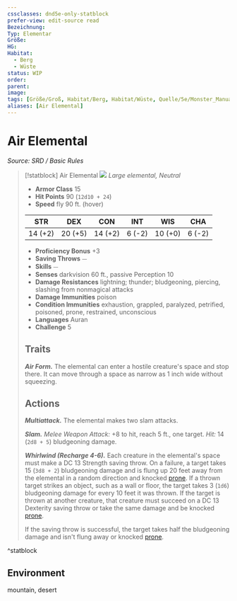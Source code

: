```yaml
---
cssclasses: dnd5e-only-statblock
prefer-view: edit-source read
Bezeichnung:
Typ: Elementar
Größe:
HG:
Habitat:
  - Berg
  - Wüste
status: WIP
order:
parent:
image:
tags: [Größe/Groß, Habitat/Berg, Habitat/Wüste, Quelle/5e/Monster_Manual, Typ/Elementar]
aliases: [Air Elemental]
---
```

# Air Elemental
*Source: SRD / Basic Rules*  

> [!statblock] Air Elemental
> ![](compendium/bestiary/elemental/token/air-elemental.png#token)
> *Large elemental, Neutral*
> 
> - **Armor Class** 15 
> - **Hit Points** 90 (`12d10 + 24`)
> - **Speed** fly 90 ft. (hover)
> 
> |STR|DEX|CON|INT|WIS|CHA|
> |:---:|:---:|:---:|:---:|:---:|:---:|
> |14 (+2)|20 (+5)|14 (+2)| 6 (-2)|10 (+0)| 6 (-2)|
> 
> - **Proficiency Bonus** +3
> - **Saving Throws** ⏤
> - **Skills** ⏤
> - **Senses** darkvision 60 ft., passive Perception 10
> - **Damage Resistances** lightning; thunder; bludgeoning, piercing, slashing from nonmagical attacks
> - **Damage Immunities** poison
> - **Condition Immunities** exhaustion, grappled, paralyzed, petrified, poisoned, prone, restrained, unconscious
> - **Languages** Auran
> - **Challenge** 5
> 
> ## Traits
> 
> ***Air Form.*** The elemental can enter a hostile creature's space and stop there. It can move through a space as narrow as 1 inch wide without squeezing.
> 
> ## Actions
> 
> ***Multiattack.*** The elemental makes two slam attacks.
> 
> ***Slam.*** *Melee Weapon Attack:* +8 to hit, reach 5 ft., one target. *Hit:* 14 (`2d8 + 5`) bludgeoning damage.
> 
> ***Whirlwind (Recharge 4-6).*** Each creature in the elemental's space must make a DC 13 Strength saving throw. On a failure, a target takes 15 (`3d8 + 2`) bludgeoning damage and is flung up 20 feet away from the elemental in a random direction and knocked [prone](rules/conditions.md#prone). If a thrown target strikes an object, such as a wall or floor, the target takes 3 (`1d6`) bludgeoning damage for every 10 feet it was thrown. If the target is thrown at another creature, that creature must succeed on a DC 13 Dexterity saving throw or take the same damage and be knocked [prone](rules/conditions.md#prone).
> 
> If the saving throw is successful, the target takes half the bludgeoning damage and isn't flung away or knocked [prone](rules/conditions.md#prone).

^statblock

## Environment

mountain, desert